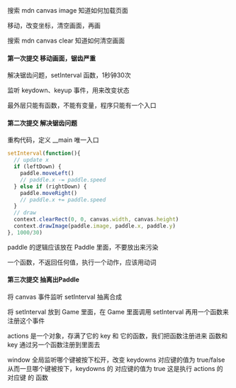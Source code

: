 搜索 mdn canvas image 知道如何加载页面

移动，改变坐标，清空画面，再画

搜索 mdn canvas clear 知道如何清空画面

#### 第一次提交 移动画面，锯齿严重

解决锯齿问题，setInterval 函数，1秒钟30次

监听 keydown、keyup 事件，用来改变状态

最外层只能有函数，不能有变量，程序只能有一个入口

#### 第二次提交 解决锯齿问题

重构代码，定义 \_\_main 唯一入口

```JavaScript
setInterval(function(){
  // update x
  if (leftDown) {
    paddle.moveLeft()
    // paddle.x -= paddle.speed
  } else if (rightDown) {
    paddle.moveRight()
    // paddle.x += paddle.speed
  }
  // draw
  context.clearRect(0, 0, canvas.width, canvas.height)
  context.drawImage(paddle.image, paddle.x, paddle.y)
}, 1000/30)
```
paddle 的逻辑应该放在 Paddle 里面，不要放出来污染

一个函数，不返回任何值，执行一个动作，应该用动词

#### 第三次提交 抽离出Paddle

将 canvas 事件监听 setInterval 抽离合成

将 setInterval 放到 Game 里面，在 Game 里面调用 setInterval
再用一个函数来注册这个事件

actions 是一个对象，存满了它的 key 和 它的函数，我们把函数注册进来
函数和 key 通过另一个函数注册到里面去

window 全局监听哪个键被按下松开，改变 keydowns 对应键的值为 true/false
从而一旦哪个键被按下，keydowns 的 对应键的值为 true
这是执行 actions 的 对应键 的 函数